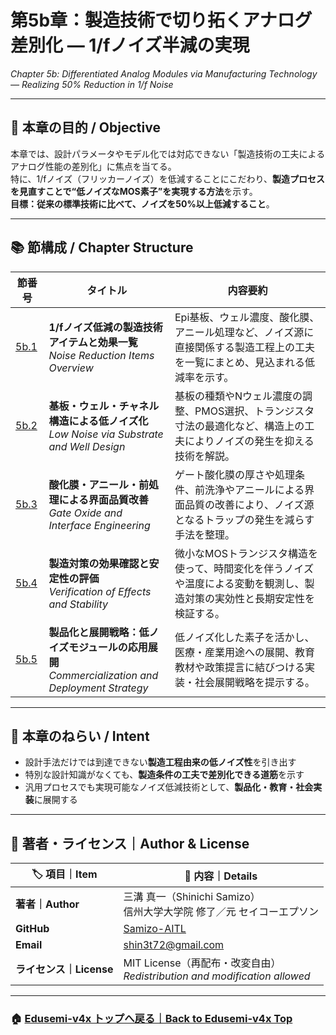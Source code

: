 # 第5b章：製造技術で切り拓くアナログ差別化 — 1/fノイズ半減の実現  
*Chapter 5b: Differentiated Analog Modules via Manufacturing Technology — Realizing 50% Reduction in 1/f Noise*

---

## 🎯 本章の目的 / Objective

本章では、設計パラメータやモデル化では対応できない「製造技術の工夫によるアナログ性能の差別化」に焦点を当てる。  
特に、1/fノイズ（フリッカーノイズ）を低減することにこだわり、**製造プロセスを見直すことで“低ノイズなMOS素子”を実現する方法**を示す。  
**目標：従来の標準技術に比べて、ノイズを50%以上低減すること**。

---

## 📚 節構成 / Chapter Structure

| 節番号 | タイトル | 内容要約 |
|--------|----------|----------|
| [5b.1](5b_1_noise_reduction_items.md) | **1/fノイズ低減の製造技術アイテムと効果一覧**<br>*Noise Reduction Items Overview* | Epi基板、ウェル濃度、酸化膜、アニール処理など、ノイズ源に直接関係する製造工程上の工夫を一覧にまとめ、見込まれる低減率を示す。 |
| [5b.2](5b_2_structure_and_well_engineering.md) | **基板・ウェル・チャネル構造による低ノイズ化**<br>*Low Noise via Substrate and Well Design* | 基板の種類やNウェル濃度の調整、PMOS選択、トランジスタ寸法の最適化など、構造上の工夫によりノイズの発生を抑える技術を解説。 |
| [5b.3](5b_3_oxide_interface_control.md) | **酸化膜・アニール・前処理による界面品質改善**<br>*Gate Oxide and Interface Engineering* | ゲート酸化膜の厚さや処理条件、前洗浄やアニールによる界面品質の改善により、ノイズ源となるトラップの発生を減らす手法を整理。 |
| [5b.4](5b_4_effect_verification.md) | **製造対策の効果確認と安定性の評価**<br>*Verification of Effects and Stability* | 微小なMOSトランジスタ構造を使って、時間変化を伴うノイズや温度による変動を観測し、製造対策の実効性と長期安定性を検証する。 |
| [5b.5](5b_5_application_and_business.md) | **製品化と展開戦略：低ノイズモジュールの応用展開**<br>*Commercialization and Deployment Strategy* | 低ノイズ化した素子を活かし、医療・産業用途への展開、教育教材や政策提言に結びつける実装・社会展開戦略を提示する。 |

---

## 🔁 本章のねらい / Intent

- 設計手法だけでは到達できない**製造工程由来の低ノイズ性**を引き出す  
- 特別な設計知識がなくても、**製造条件の工夫で差別化できる道筋**を示す  
- 汎用プロセスでも実現可能なノイズ低減技術として、**製品化・教育・社会実装**に展開する  

---

## 👤 著者・ライセンス｜Author & License

| 🏷️ 項目｜Item | 📝 内容｜Details |
|----------------|----------------------------------------------|
| **著者｜Author** | 三溝 真一（Shinichi Samizo）<br>信州大学大学院 修了／元 セイコーエプソン |
| **GitHub** | [Samizo-AITL](https://github.com/Samizo-AITL) |
| **Email** | [shin3t72@gmail.com](mailto:shin3t72@gmail.com) |
| **ライセンス｜License** | MIT License（再配布・改変自由）<br>*Redistribution and modification allowed* |

---

### 🏠 [Edusemi-v4x トップへ戻る｜Back to Edusemi-v4x Top](../README.md)
